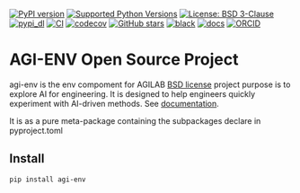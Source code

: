 [![PyPI version](https://img.shields.io/badge/PyPI-2025.10.21.post2-informational?logo=pypi)](https://pypi.org/project/agi-env)
[![Supported Python Versions](https://img.shields.io/pypi/pyversions/agilab.svg)](https://pypi.org/project/agilab/)
[![License: BSD 3-Clause](https://img.shields.io/badge/License-BSD%203--Clause-blue.svg)](https://opensource.org/licenses/BSD-3-Clause)
[![pypi_dl](https://img.shields.io/pypi/dm/agilab)]()
[![CI](https://github.com/ThalesGroup/agilab/actions/workflows/ci.yml/badge.svg)](https://github.com/ThalesGroup/agilab/actions/workflows/ci.yml)
[![codecov](https://codecov.io/gh/ThalesGroup/agilab/branch/main/graph/badge.svg)](https://codecov.io/gh/ThalesGroup/agilab)
[![GitHub stars](https://img.shields.io/github/stars/ThalesGroup/agilab.svg)](https://github.com/ThalesGroup/agilab)
[![black](https://img.shields.io/badge/code%20style-black-000000.svg)]()
[![docs](https://img.shields.io/badge/docs-online-brightgreen.svg)](https://thalesgroup.github.io/agilab)
[![ORCID](https://img.shields.io/badge/ORCID-0009--0003--5375--368X-A6CE39?logo=orcid)](https://orcid.org/0009-0003-5375-368X)


# AGI-ENV Open Source Project

agi-env is the env compoment for AGILAB [BSD license](https://github.com/ThalesGroup/agilab/blob/main/LICENSE) project purpose is to explore AI for engineering. It is designed to help engineers quickly experiment with AI-driven methods.
See [documentation](https://thalesgroup.github.io/agilab).

It is as a pure meta-package containing the subpackages declare in pyproject.toml

## Install

```bash
pip install agi-env
```

